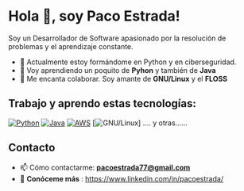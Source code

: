 # Hola 👋, soy Paco Estrada!

Soy un Desarrollador de Software apasionado por la resolución de problemas y el aprendizaje constante.

- 🔭 Actualmente estoy formándome en Python y en ciberseguridad.
- 🌱 Voy aprendiendo un poquito de  **Pyhon** y también de **Java**
- 👯 Me encanta colaborar. Soy amante de **GNU/Linux** y el **FLOSS**
## Trabajo y aprendo estas tecnologías:
[![Python](https://img.shields.io/badge/Python-yellow?style=for-the-badge&logo=python&logoColor=white&labelColor=101010)]()
[![Java](https://img.shields.io/badge/Java-007396?style=for-the-badge&logo=java&logoColor=white&labelColor=101010)]()
[![AWS](https://img.shields.io/badge/AWS-232F3E?style=for-the-badge&logo=amazon-aws&logoColor=white&labelColor=101010)]()
[![GNU/Linux](https://img.shields.io/badge/GNU%2FLinux-FLOSS-lightgrey)]
.... y otras......
## Contacto 
- 📫 Cómo contactarme: **pacoestrada77@gmail.com**
- 📄 **Conóceme más** : https://www.linkedin.com/in/pacoestrada/




